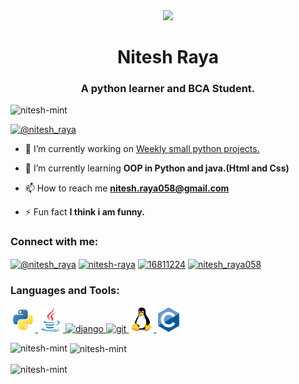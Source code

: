 <div id="header" align="center">
  <img src="https://ih1.redbubble.net/image.987001676.2626/st,small,507x507-pad,600x600,f8f8f8.jpg" width="100"/>
</div>
<h1 align="center">Nitesh Raya</h1>
<h3 align="center">A python learner and BCA Student.</h3>

<p align="left"> <img src="https://komarev.com/ghpvc/?username=nitesh-mint&label=Profile%20views&color=0e75b6&style=flat" alt="nitesh-mint" /> </p>

<p align="left"> <a href="https://twitter.com/@nitesh_raya" target="blank"><img src="https://img.shields.io/twitter/follow/@nitesh_raya?logo=twitter&style=for-the-badge" alt="@nitesh_raya" /></a> </p>

- 🔭 I’m currently working on [Weekly small python projects.](https://github.com/Nitesh-mint/Python_mini_projects)

- 🌱 I’m currently learning **OOP in Python and java.(Html and Css)**

- 📫 How to reach me **nitesh.raya058@gmail.com**

- ⚡ Fun fact **I think i am funny.**

<h3 align="left">Connect with me:</h3>
<p align="left">
<a href="https://twitter.com/@nitesh_raya" target="blank"><img align="center" src="https://raw.githubusercontent.com/rahuldkjain/github-profile-readme-generator/master/src/images/icons/Social/twitter.svg" alt="@nitesh_raya" height="30" width="40" /></a>
<a href="https://linkedin.com/in/nitesh-raya" target="blank"><img align="center" src="https://raw.githubusercontent.com/rahuldkjain/github-profile-readme-generator/master/src/images/icons/Social/linked-in-alt.svg" alt="nitesh-raya" height="30" width="40" /></a>
<a href="https://stackoverflow.com/users/16811224" target="blank"><img align="center" src="https://raw.githubusercontent.com/rahuldkjain/github-profile-readme-generator/master/src/images/icons/Social/stack-overflow.svg" alt="16811224" height="30" width="40" /></a>
<a href="https://www.hackerrank.com/nitesh_raya058" target="blank"><img align="center" src="https://raw.githubusercontent.com/rahuldkjain/github-profile-readme-generator/master/src/images/icons/Social/hackerrank.svg" alt="nitesh_raya058" height="30" width="40" /></a>
</p>

<h3 align="left">Languages and Tools:</h3>
<p align="left"> <a href="https://www.python.org" target="_blank" rel="noreferrer"> <img src="https://raw.githubusercontent.com/devicons/devicon/master/icons/python/python-original.svg" alt="python" width="40" height="40"/> <a href="https://www.java.com" target="_blank" rel="noreferrer"> <img src="https://raw.githubusercontent.com/devicons/devicon/master/icons/java/java-original.svg" alt="java" width="40" height="40"/> </a>  <a href="https://www.djangoproject.com/" target="_blank" rel="noreferrer"> <img src="https://cdn.worldvectorlogo.com/logos/django.svg" alt="django" width="40" height="40"/> </a> <a href="https://git-scm.com/" target="_blank" rel="noreferrer"> <img src="https://www.vectorlogo.zone/logos/git-scm/git-scm-icon.svg" alt="git" width="40" height="40"/> </a>  <a href="https://www.linux.org/" target="_blank" rel="noreferrer"> <img src="https://raw.githubusercontent.com/devicons/devicon/master/icons/linux/linux-original.svg" alt="linux" width="40" height="40"/> </a> </a> <a href="https://www.cprogramming.com/" target="_blank" rel="noreferrer"> <img src="https://raw.githubusercontent.com/devicons/devicon/master/icons/c/c-original.svg" alt="c" width="40" height="40"/> </a>  </p>

<p><img align="left" src="https://github-readme-stats.vercel.app/api/top-langs?username=nitesh-mint&show_icons=true&locale=en&layout=compact" alt="nitesh-mint" /></p>

<p>&nbsp;<img align="center" src="https://github-readme-stats.vercel.app/api?username=nitesh-mint&show_icons=true&locale=en" alt="nitesh-mint" /></p>

<p><img align="center" src="https://github-readme-streak-stats.herokuapp.com/?user=nitesh-mint&" alt="nitesh-mint" /></p>
